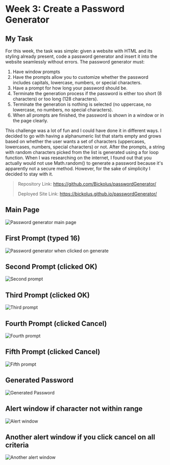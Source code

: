 # Week 3: Create a Password Generator

## My Task 
For this week, the task was simple: given a website with HTML and its styling already present, code a password generator 
and insert it into the website seamlessly without errors. The password generator must:

1. Have window prompts 
2. Have the prompts allow you to customize whether the password includes capitals, lowercase, numbers, or special characters.
3. Have a prompt for how long your password should be.
4. Terminate the generation process if the password is either too short (8 characters) or too long (128 characters). 
5. Terminate the generation is nothing is selected (no uppercase, no lowercase, no numbers, no special characters).
6. When all prompts are finished, the password is shown in a window or in the page clearly. 

This challenge was a lot of fun and I could have done it in different ways. I decided to go with having a alphanumeric list that starts empty
and grows based on whether the user wants a set of characters (uppercases, lowercases, numbers, special characters) or not. After the prompts, 
a string with random characters picked from the list is generated using a for loop function. When I was researching on the internet, I found out that
you actually would not use Math.random() to generate a password because it's apparently not a secure method. However, for the sake of simplicity I
decided to stay with it.

> Repository Link: https://github.com/Bickolus/passwordGenerator/
> 
> Deployed Site Link: https://bickolus.github.io/passwordGenerator/

## Main Page
![Password generator main page](https://github.com/Bickolus/passwordGenerator/blob/main/images/generator1.png?raw=true)

## First Prompt (typed 16)
![Password generator when clicked on generate](https://github.com/Bickolus/passwordGenerator/blob/main/images/generator2.png?raw=true)

## Second Prompt (clicked OK)
![Second prompt](https://github.com/Bickolus/passwordGenerator/blob/main/images/generator3.png?raw=true)

## Third Prompt (clicked OK)
![Third prompt](https://github.com/Bickolus/passwordGenerator/blob/main/images/generator4.png?raw=true)

## Fourth Prompt (clicked Cancel)
![Fourth prompt](https://github.com/Bickolus/passwordGenerator/blob/main/images/generator5.png?raw=true)

## Fifth Prompt (clicked Cancel)
![Fifth prompt](https://github.com/Bickolus/passwordGenerator/blob/main/images/generator6.png?raw=true)

## Generated Password
![Generated Password](https://github.com/Bickolus/passwordGenerator/blob/main/images/generator7.png?raw=true)

## Alert window if character not within range
![Alert window](https://github.com/Bickolus/passwordGenerator/blob/main/images/generator8.png?raw=true)

## Another alert window if you click cancel on all criteria
![Another alert window](https://github.com/Bickolus/passwordGenerator/blob/main/images/generator9.png?raw=true)